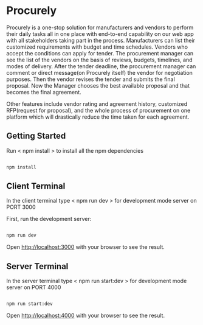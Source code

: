 # Procurely

Procurely is a one-stop solution for manufacturers and vendors to perform their daily tasks all in one place with end-to-end capability on our web app with all stakeholders taking part in the process. Manufacturers can list their customized requirements with budget and time schedules. Vendors who accept the conditions can apply for tender. The procurement manager can see the list of the vendors on the basis of reviews, budgets, timelines, and modes of delivery. After the tender deadline, the procurement manager can comment or direct message(on Procurely itself) the vendor for negotiation purposes. Then the vendor revises the tender and submits the final proposal. Now the Manager chooses the best available proposal and that becomes the final agreement.

Other features include vendor rating and agreement history, customized RFP(request for proposal), and the whole process of procurement on one platform which will drastically reduce the time taken for each agreement.

## Getting Started

Run < npm install > to install all the npm dependencies

```bash

npm install

```


## Client Terminal

In the client terminal type < npm run dev > for development mode server on PORT 3000

First, run the development server:

```bash

npm run dev

```

Open [http://localhost:3000](http://localhost:3000) with your browser to see the result.

## Server Terminal


In the server terminal type < npm run start:dev > for development mode server on PORT 4000

```bash

npm run start:dev

```


Open [http://localhost:4000](http://localhost:4000) with your browser to see the result.




